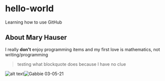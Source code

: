 # hello-world
Learning how to use GitHub

## About Mary Hauser
I really **don't** enjoy programming items and my first love is mathematics, not writing/programming

>testing what blockquote does because I have no clue

![alt text](image.jpg)![Gabbie 03-05-21](https://user-images.githubusercontent.com/79865029/158877967-0d3243d7-5ebf-419f-bcf3-e144667ee03c.jpg)
